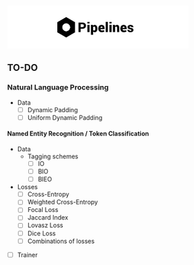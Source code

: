 ![Pipelines logo](assets/pipelines_logo.png)


## TO-DO

### Natural Language Processing

- Data
    - [ ] Dynamic Padding
    - [ ] Uniform Dynamic Padding

#### Named Entity Recognition / Token Classification
- Data
    - Tagging schemes
        - [ ] IO
        - [ ] BIO
        - [ ] BIEO
- Losses
    - [ ] Cross-Entropy
    - [ ] Weighted Cross-Entropy
    - [ ] Focal Loss
    - [ ] Jaccard Index
    - [ ] Lovasz Loss
    - [ ] Dice Loss
    - [ ] Combinations of losses

- [ ] Trainer

